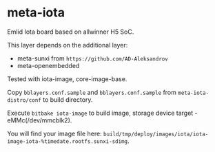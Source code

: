 meta-iota
==============
Emlid Iota board based on allwinner H5 SoC.

This layer depends on the additional layer:
- meta-sunxi from `https://github.com/AD-Aleksandrov`
- meta-openembedded

Tested with iota-image, core-image-base.

Copy `bblayers.conf.sample` and `bblayers.conf.sample` from `meta-iota-distro/conf` to build directory.

Execute `bitbake iota-image` to build image, storage device target - eMMc(/dev/mmcblk2).

You will find your image file here: `build/tmp/deploy/images/iota/iota-image-iota-%timedate.rootfs.sunxi-sdimg`.
